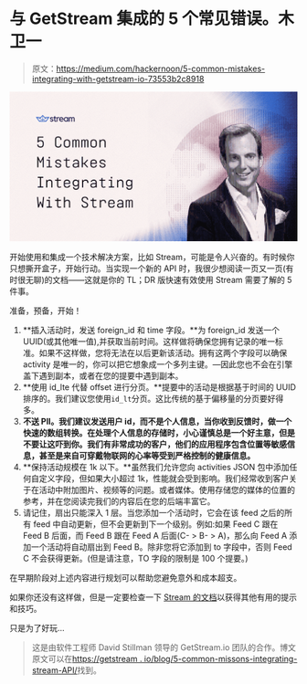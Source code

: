 # 与 GetStream 集成的 5 个常见错误。木卫一

> 原文：<https://medium.com/hackernoon/5-common-mistakes-integrating-with-getstream-io-73553b2c8918>

![](img/d6c82efa77b3755ed26bfaee6e4ed39b.png)

开始使用和集成一个技术解决方案，比如 Stream，可能是令人兴奋的。有时候你只想撕开盒子，开始行动。当实现一个新的 API 时，我很少想阅读一页又一页(有时很无聊)的文档——这就是你的 TL；DR 版快速有效使用 Stream 需要了解的 5 件事。

准备，预备，开始！

1.  **插入活动时，发送 foreign_id 和 time 字段。**为 foreign_id 发送一个 UUID(或其他唯一值),并获取当前时间。这样做将确保您拥有记录的唯一标准。如果不这样做，您将无法在以后更新该活动。拥有这两个字段可以确保 activity 是唯一的，你可以把它想象成一个多列主键。—因此您也不会在引擎盖下遇到副本，或者在您的提要中遇到副本。
2.  **使用 id_lte 代替 offset 进行分页。**提要中的活动是根据基于时间的 UUID 排序的。我们建议您使用`id_lt`分页。这比传统的基于偏移量的分页要好得多。
3.  **不送 PII。我们建议发送用户 id，而不是个人信息，当你收到反馈时，做一个快速的数组转换。在处理个人信息的存储时，小心谨慎总是一个好主意，但是不要让这吓到你。我们有非常成功的客户，他们的应用程序包含位置等敏感信息，甚至是来自可穿戴物联网的心率等受到严格控制的健康信息。**
4.  **保持活动规模在 1k 以下。**虽然我们允许您向 activities JSON 包中添加任何自定义字段，但如果大小超过 1k，性能就会受到影响。我们经常收到客户关于在活动中附加图片、视频等的问题。或者媒体。使用存储您的媒体的位置的参考，并在您阅读完我们的内容后在您的后端丰富它。
5.  请记住，扇出只能深入 1 层。当您添加一个活动时，它会在该 feed 之后的所有 feed 中自动更新，但不会更新到下一个级别。例如:如果 Feed C 跟在 Feed B 后面，而 Feed B 跟在 Feed A 后面(C- > B- > A)，那么向 Feed A 添加一个活动将自动扇出到 Feed B。除非您将它添加到 to 字段中，否则 Feed C 不会获得更新。(但是请注意，TO 字段的限制是 100 个提要。)

在早期阶段对上述内容进行规划可以帮助您避免意外和成本超支。

如果你还没有这样做，但是一定要检查一下 [Stream 的文档](https://getstream.io/docs/)以获得其他有用的提示和技巧。

只是为了好玩…

> 这是由软件工程师 David Stillman 领导的 GetStream.io 团队的合作。博文原文可以在[https://getstream . io/blog/5-common-missons-integrating-stream-API/](https://getstream.io/blog/5-common-mistakes-integrating-stream-api/)找到。